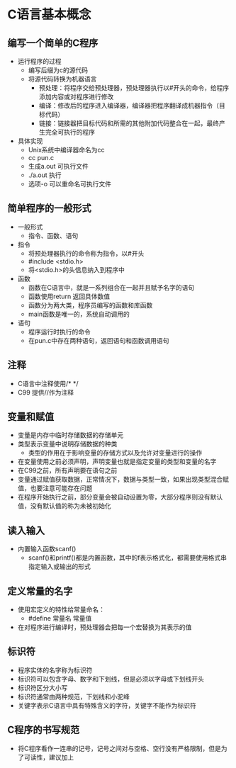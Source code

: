# C语言基本概念
## 编写一个简单的C程序
- 运行程序的过程
  - 编写后缀为c的源代码
  - 将源代码转换为机器语言
    - 预处理：将程序交给预处理器，预处理器执行以#开头的命令，给程序添加内容或对程序进行修改
    - 编译：修改后的程序进入编译器，编译器把程序翻译成机器指令（目标代码）
    - 链接：链接器把目标代码和所需的其他附加代码整合在一起，最终产生完全可执行的程序
- 具体实现
  - Unix系统中编译器命名为cc
  - cc pun.c
  - 生成a.out 可执行文件
  - ./a.out 执行
  - 选项-o 可以重命名可执行文件

## 简单程序的一般形式
- 一般形式
  - 指令、函数、语句
- 指令
  - 将预处理器执行的命令称为指令，以#开头
  - #include <stdio.h>
  - 将<stdio.h>的头信息纳入到程序中
- 函数
  - 函数在C语言中，就是一系列组合在一起并且赋予名字的语句
  - 函数使用return 返回具体数值
  - 函数分为两大类，程序员编写的函数和库函数
  - main函数是唯一的，系统自动调用的
- 语句
  - 程序运行时执行的命令
  - 在pun.c中存在两种语句，返回语句和函数调用语句


## 注释
- C语言中注释使用/* */
- C99 提供//作为注释

## 变量和赋值
- 变量是内存中临时存储数据的存储单元
- 类型表示变量中说明存储数据的种类
  - 类型的作用在于影响变量的存储方式以及允许对变量进行的操作
- 在变量使用之前必须声明，声明变量也就是指定变量的类型和变量的名字
- 在C99之前，所有声明要在语句之前
- 变量通过赋值获取数据，正常情况下，数据与类型一致，如果出现类型混合赋值，也要注意可能存在问题
- 在程序开始执行之前，部分变量会被自动设置为零，大部分程序则没有默认值，没有默认值的称为未被初始化

## 读入输入
- 内置输入函数scanf()
  - scanf()和printf()都是内置函数，其中的f表示格式化，都需要使用格式串指定输入或输出的形式

## 定义常量的名字
- 使用宏定义的特性给常量命名：
  - #define  常量名 常量值
- 在对程序进行编译时，预处理器会把每一个宏替换为其表示的值

## 标识符
- 程序实体的名字称为标识符
- 标识符可以包含字母、数字和下划线，但是必须以字母或下划线开头
- 标识符区分大小写
- 标识符通常由两种规范，下划线和小驼峰
- 关键字表示C语言中具有特殊含义的字符，关键字不能作为标识符

## C程序的书写规范
- 将C程序看作一连串的记号，记号之间对与空格、空行没有严格限制，但是为了可读性，建议加上